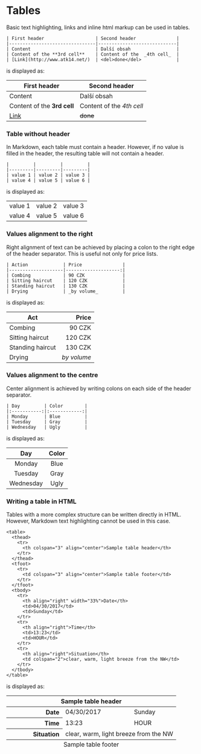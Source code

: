 Tables
======

Basic text highlighting, links and inline html markup can be used in tables.

```
| First header                   | Second header               |
|--------------------------------|-----------------------------|
| Content                        | Další obsah                 |
| Content of the **3rd cell**    | Content of the  _4th cell_  |
| [Link](http://www.atk14.net/)  | <del>done</del>             |
```

is displayed as:

| First header                   | Second header               |
|--------------------------------|-----------------------------|
| Content                        | Další obsah                 |
| Content of the **3rd cell**    | Content of the  _4th cell_  |
| [Link](http://www.atk14.net/)  | <del>done</del>             |

### Table without header

In Markdown, each table must contain a header. However, if no value is filled in the header, the resulting table will not contain a header.


```
|         |         |         |
|---------|---------|---------|
| value 1 | value 2 | value 3 |
| value 4 | value 5 | value 6 |
```

is displayed as:

|         |         |         |
|---------|---------|---------|
| value 1 | value 2 | value 3 |
| value 4 | value 5 | value 6 |

### Values alignment to the right

Right alignment of text can be achieved by placing a colon to the right edge of the header separator.
This is useful not only for price lists.

```
| Action             | Price               |
|--------------------|--------------------:|
| Combing            | 90 CZK              |
| Sitting haircut    | 120 CZK             |
| Standing haircut   | 130 CZK             |
| Drying             | _by volume_         |
```

is displayed as:

| Act                | Price               |
|--------------------|--------------------:|
| Combing            | 90 CZK              |
| Sitting haircut    | 120 CZK             |
| Standing haircut   | 130 CZK             |
| Drying             | _by volume_         |

### Values alignment to the centre

Center alignment is achieved by writing colons on each side of the header separator.

```
| Day         | Color        |
|:-----------:|:------------:|
| Monday      | Blue         |
| Tuesday     | Gray         |
| Wednesday   | Ugly         |
```

is displayed as:

| Day         | Color        |
|:-----------:|:------------:|
| Monday      | Blue         |
| Tuesday     | Gray         |
| Wednesday   | Ugly         |

### Writing a table in HTML

Tables with a more complex structure can be written directly in HTML. However, Markdown text highlighting cannot be used in this case.

    <table>
      <thead>
        <tr>
          <th colspan="3" align="center">Sample table header</th>
        </tr>
      </thead>
      <tfoot>
        <tr>
          <td colspan="3" align="center">Sample table footer</td>
        </tr>
      </tfoot>
      <tbody>
        <tr>
          <th align="right" width="33%">Date</th>
          <td>04/30/2017</td>
          <td>Sunday</td>
        </tr>
        <tr>
          <th align="right">Time</th>
          <td>13:23</td>
          <td>HOUR</td>
        </tr>
        <tr>
          <th align="right">Situation</th>
          <td colspan="2">clear, warm, light breeze from the NW</td>
        </tr>
      </tbody>
    </table>

is displayed as:

<table>
  <thead>
    <tr>
      <th colspan="3" align="center">Sample table header</th>
    </tr>
  </thead>
  <tfoot>
    <tr>
      <td colspan="3" align="center">Sample table footer</td>
    </tr>
  </tfoot>
  <tbody>
    <tr>
      <th align="right" width="33%">Date</th>
      <td>04/30/2017</td>
      <td>Sunday</td>
    </tr>
    <tr>
      <th align="right">Time</th>
      <td>13:23</td>
      <td>HOUR</td>
    </tr>
    <tr>
      <th align="right">Situation</th>
      <td colspan="2">clear, warm, light breeze from the NW</td>
    </tr>
  </tbody>
</table>
